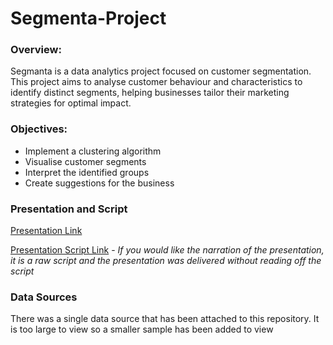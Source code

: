 # Segmenta-Project  

<h3>Overview:</h3>
Segmanta is a data analytics project focused on customer segmentation. This project aims to analyse customer behaviour and characteristics to identify distinct segments, helping businesses tailor their marketing strategies for optimal impact. 
  <h3>Objectives:</h3>
  
  - Implement a clustering algorithm
  - Visualise customer segments
  - Interpret the identified groups
  - Create suggestions for the business

<h3>Presentation and Script</h3>

[Presentation Link](https://www.canva.com/design/DAGuEmNjCzQ/bKEfOIaDFX3nBw8puHIr9A/edit?utm_content=DAGuEmNjCzQ&utm_campaign=designshare&utm_medium=link2&utm_source=sharebutton)

[Presentation Script Link](https://docs.google.com/document/d/1oF72D7Chgskz1wGMyNiAwo96uSG20Jo8ugBvOi5-egM/edit?usp=sharing) - *If you would like the narration of the presentation, it is a raw script and the presentation was delivered without reading off the script*

<h3>Data Sources</h3>
There was a single data source that has been attached to this repository. It is too large to view so a smaller sample has been added to view
